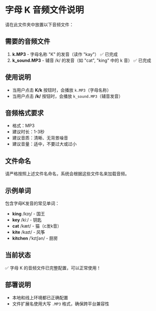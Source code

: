 # 字母 K 音频文件说明

请在此文件夹中放置以下音频文件：

## 需要的音频文件

1. **k.MP3** - 字母名称 "K" 的发音（读作 "kay"） ✅ 已完成
2. **k_sound.MP3** - 辅音 /k/ 的发音（如 "cat", "king" 中的 k 音） ✅ 已完成

## 使用说明

- 当用户点击 **K/k** 按钮时，会播放 `k.MP3`（字母名称）
- 当用户点击 **/k/** 按钮时，会播放 `k_sound.MP3`（辅音发音）

## 音频格式要求

- 格式：MP3
- 建议时长：1-3秒
- 建议音质：清晰、无背景噪音
- 建议音量：适中，不要过大或过小

## 文件命名

请严格按照上述文件名命名，系统会根据这些文件名来加载音频。

## 示例单词

包含字母K发音的常见单词：
- **king** /kɪŋ/ - 国王
- **key** /kiː/ - 钥匙  
- **cat** /kæt/ - 猫（c发k音）
- **kite** /kaɪt/ - 风筝
- **kitchen** /ˈkɪtʃən/ - 厨房

## 当前状态

✅ 字母 K 的音频文件已完整配置，可以正常使用！

## 部署说明

- 本地和线上环境都已正确配置
- 文件扩展名使用大写 `.MP3` 格式，确保跨平台兼容性 
